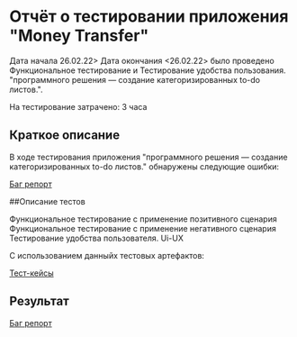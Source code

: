 # Отчёт о тестировании приложения "Money Transfer"
Дата начала 26.02.22> Дата окончания <26.02.22> было проведено Функциональное тестирование и Тестирование удобства пользования. "программного решения — создание категоризированных to-do листов.".

На тестирование затрачено: 3 часа

## Краткое описание

В ходе тестирования приложения "программного решения — создание категоризированных to-do листов." обнаружены следующие ошибки:

[Баг репорт](https://docs.google.com/spreadsheets/d/1hKqyM0ISTNG8DkIBg030WPLznXfIOhUttr7Bi5pul7I/edit?usp=sharing)



##Описание тестов

Функциональное тестирование с применение позитивного сценария
Функциональное тестирование с применение негативного сценария
Тестирование удобства пользователя. Ui-UX

С использованием данныйх тестовых артефактов:

[Тест-кейсы](https://docs.google.com/spreadsheets/d/1022rX7un2pBjch3aixgW4yd8RUHTq2hIalXftfVYmrQ/edit#gid=0)


## Результат

[Баг репорт](https://docs.google.com/spreadsheets/d/1hKqyM0ISTNG8DkIBg030WPLznXfIOhUttr7Bi5pul7I/edit?usp=sharing)


